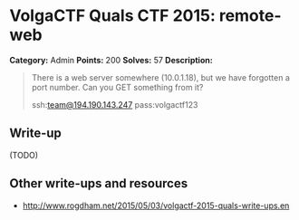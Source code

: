 # VolgaCTF Quals CTF 2015: remote-web

**Category:** Admin
**Points:** 200
**Solves:** 57
**Description:**

> There is a web server somewhere (10.0.1.18), but we have forgotten a port number. Can you GET something from it?
> 
> ssh:team@194.190.143.247
> pass:volgactf123

## Write-up

(TODO)

## Other write-ups and resources

* <http://www.rogdham.net/2015/05/03/volgactf-2015-quals-write-ups.en> 
